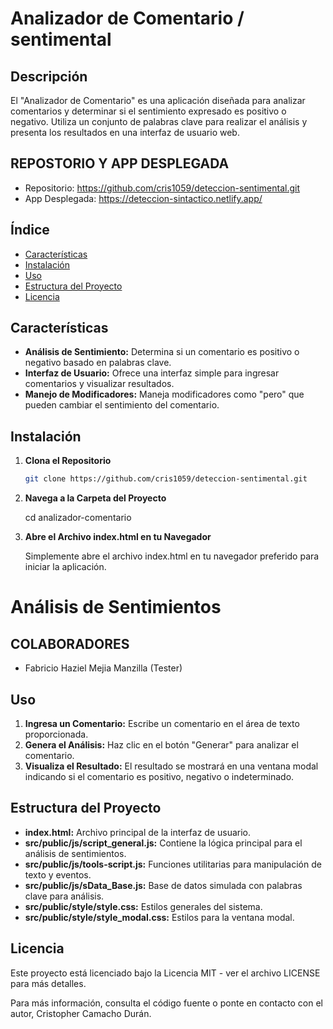 # Analizador de Comentario / sentimental

## Descripción

El "Analizador de Comentario" es una aplicación diseñada para analizar comentarios y determinar si el sentimiento expresado es positivo o negativo. Utiliza un conjunto de palabras clave para realizar el análisis y presenta los resultados en una interfaz de usuario web.

## REPOSTORIO Y APP DESPLEGADA

- Repositorio: https://github.com/cris1059/deteccion-sentimental.git
- App Desplegada: https://deteccion-sintactico.netlify.app/

## Índice

- [Características](#características)
- [Instalación](#instalación)
- [Uso](#uso)
- [Estructura del Proyecto](#estructura-del-proyecto)
- [Licencia](#licencia)

## Características

- **Análisis de Sentimiento:** Determina si un comentario es positivo o negativo basado en palabras clave.
- **Interfaz de Usuario:** Ofrece una interfaz simple para ingresar comentarios y visualizar resultados.
- **Manejo de Modificadores:** Maneja modificadores como "pero" que pueden cambiar el sentimiento del comentario.

## Instalación

1. **Clona el Repositorio**

   ```bash
   git clone https://github.com/cris1059/deteccion-sentimental.git

2. **Navega a la Carpeta del Proyecto**

    cd analizador-comentario

3. **Abre el Archivo index.html en tu Navegador**

    Simplemente abre el archivo index.html en tu navegador preferido para iniciar la aplicación.

# Análisis de Sentimientos

## COLABORADORES

- Fabricio Haziel Mejia Manzilla (Tester)

## Uso

1. **Ingresa un Comentario:** Escribe un comentario en el área de texto proporcionada.
2. **Genera el Análisis:** Haz clic en el botón "Generar" para analizar el comentario.
3. **Visualiza el Resultado:** El resultado se mostrará en una ventana modal indicando si el comentario es positivo, negativo o indeterminado.

## Estructura del Proyecto

- **index.html:** Archivo principal de la interfaz de usuario.
- **src/public/js/script_general.js:** Contiene la lógica principal para el análisis de sentimientos.
- **src/public/js/tools-script.js:** Funciones utilitarias para manipulación de texto y eventos.
- **src/public/js/sData_Base.js:** Base de datos simulada con palabras clave para análisis.
- **src/public/style/style.css:** Estilos generales del sistema.
- **src/public/style/style_modal.css:** Estilos para la ventana modal.

## Licencia

Este proyecto está licenciado bajo la Licencia MIT - ver el archivo LICENSE para más detalles.

Para más información, consulta el código fuente o ponte en contacto con el autor, Cristopher Camacho Durán.

